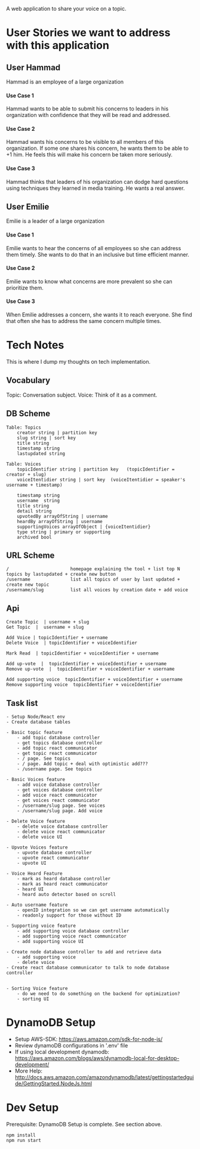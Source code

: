 A web application to share your voice on a topic.



# User Stories we want to address with this application

## User Hammad
Hammad is an employee of a large organization

#### Use Case 1
Hammad wants to be able to submit his concerns to leaders in his organization with confidence that they will be read and addressed.

#### Use Case 2
Hammad wants his concerns to be visible to all members of this organization. If some one shares his concern, he wants them to be able to +1 him. He feels this will make his concern be taken more seriously.

#### Use Case 3
Hammad thinks that leaders of his organization can dodge hard questions using techniques they learned in media training. He wants a real answer.


## User Emilie
Emilie is a leader of a large organization

#### Use Case 1
Emilie wants to hear the concerns of all employees so she can address them timely. She wants to do that in an inclusive but time efficient manner.

#### Use Case 2
Emilie wants to know what concerns are more prevalent so she can prioritize them.

#### Use Case 3
When Emilie addresses a concern, she wants it to reach everyone. She find that often she has to address the same concern multiple times.


# Tech Notes
This is where I dump my thoughts on tech implementation.

## Vocabulary
Topic: Conversation subject.
Voice: Think of it as a comment. 


## DB Scheme

	Table: Topics
		creator string | partition key
		slug string | sort key
		title string
		timestamp string
		lastupdated string

	Table: Voices
		topicIdentifier string | partition key   (topicIdentifier = creator + slug)
		voiceItentidier string | sort key  (voiceItentidier = speaker's username + timestamp)
		
		timestamp string 
		username  string 
		title string
		detail string
		upvotedBy arrayOfString | username
		heardBy arrayOfString | username
		supportingVoices arrayOfObject | {voiceItentidier}
		type string | primary or supporting
		archived bool 


## URL Scheme
	
	/						homepage explaining the tool + list top N topics by lastupdated + create new button
	/username 				list all topics of user by last updated + create new topic
	/username/slug    		list all voices by creation date + add voice


## Api

	Create Topic  | username + slug
	Get Topic  |  username + slug

	Add Voice | topicIdentifier + username
	Delete Voice  | topicIdentifier + voiceIdentifier

	Mark Read  | topicIdentifier + voiceIdentifier + username

	Add up-vote  |  topicIdentifier + voiceIdentifier + username
	Remove up-vote  |  topicIdentifier + voiceIdentifier + username

	Add supporting voice  topicIdentifier + voiceIdentifier + username
	Remove supporting voice  topicIdentifier + voiceIdentifier



## Task list
	- Setup Node/React env
	- Create database tables

	- Basic topic feature
		- add topic database controller
		- get topics database controller 
		- add topic react communicator
		- get topic react communicator
		- / page. See topics
		- / page. Add topic + deal with optimistic add???
		- /username page. See topics	

	- Basic Voices feature
		- add voice database controller
		- get voices database controller
		- add voice react communicator
		- get voices react communicator
		- /username/slug page. See voices
		- /username/slug page. Add voice

	- Delete Voice feature
		- delete voice database controller
		- delete voice react communicator
		- delete voice UI

	- Upvote Voices feature
		- upvote database controller
		- upvote react communicator
		- upvote UI

	- Voice Heard Feature
		- mark as heard database controller
		- mark as heard react communicator
		- heard UI
		- heard auto detector based on scroll

	- Auto username feature 
		- openID integration so we can get username automatically
		- readonly support for those without ID

	- Supporting voice feature
		- add supporting voice database controller
		- add supporting voice react communicator 
		- add supporting voice UI

	- Create node database controller to add and retrieve data
		- add supporting voice
		- delete voice
	- Create react database communicator to talk to node database controller	
	

	- Sorting Voice feature
		- do we need to do something on the backend for optimization?
		- sorting UI


# DynamoDB Setup
 - Setup AWS-SDK: https://aws.amazon.com/sdk-for-node-js/
 - Review dynamoDB configurations in '.env' file
 - If using local development dynamodb: https://aws.amazon.com/blogs/aws/dynamodb-local-for-desktop-development/
 - More Help: http://docs.aws.amazon.com/amazondynamodb/latest/gettingstartedguide/GettingStarted.NodeJs.html

# Dev Setup
Prerequisite: DynamoDB Setup is complete. See section above.

    npm install
    npm run start


